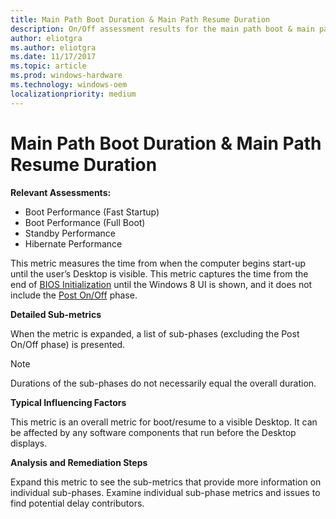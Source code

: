 ```yaml
---
title: Main Path Boot Duration & Main Path Resume Duration
description: On/Off assessment results for the main path boot & main path resume transition phases
author: eliotgra
ms.author: eliotgra
ms.date: 11/17/2017
ms.topic: article
ms.prod: windows-hardware
ms.technology: windows-oem
localizationpriority: medium
---
```


# Main Path Boot Duration & Main Path Resume Duration

**Relevant Assessments:**

-   Boot Performance (Fast Startup)
-   Boot Performance (Full Boot)
-   Standby Performance
-   Hibernate Performance

This metric measures the time from when the computer begins start-up until the user’s Desktop is visible. This metric captures the time from the end of [BIOS Initialization](bios-initialization-duration.md) until the Windows 8 UI is shown, and it does not include the [Post On/Off](post-on-off-duration.md) phase.

**Detailed Sub-metrics**

When the metric is expanded, a list of sub-phases (excluding the Post On/Off phase) is presented.

> [!NOTE]
> Durations of the sub-phases do not necessarily equal the overall duration.

**Typical Influencing Factors**

This metric is an overall metric for boot/resume to a visible Desktop. It can be affected by any software components that run before the Desktop displays.

**Analysis and Remediation Steps**

Expand this metric to see the sub-metrics that provide more information on individual sub-phases. Examine individual sub-phase metrics and issues to find potential delay contributors.

